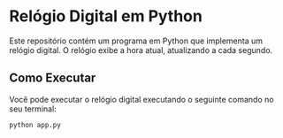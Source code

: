 # Relógio Digital em Python

Este repositório contém um programa em Python que implementa um relógio digital. O relógio exibe a hora atual, atualizando a cada segundo.

## Como Executar

Você pode executar o relógio digital executando o seguinte comando no seu terminal:

```bash
python app.py